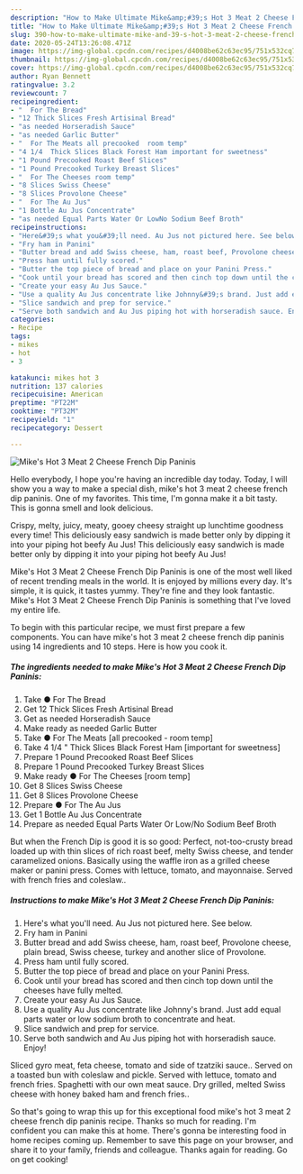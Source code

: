```yaml
---
description: "How to Make Ultimate Mike&amp;#39;s Hot 3 Meat 2 Cheese French Dip Paninis"
title: "How to Make Ultimate Mike&amp;#39;s Hot 3 Meat 2 Cheese French Dip Paninis"
slug: 390-how-to-make-ultimate-mike-and-39-s-hot-3-meat-2-cheese-french-dip-paninis
date: 2020-05-24T13:26:08.471Z
image: https://img-global.cpcdn.com/recipes/d4008be62c63ec95/751x532cq70/mikes-hot-3-meat-2-cheese-french-dip-paninis-recipe-main-photo.jpg
thumbnail: https://img-global.cpcdn.com/recipes/d4008be62c63ec95/751x532cq70/mikes-hot-3-meat-2-cheese-french-dip-paninis-recipe-main-photo.jpg
cover: https://img-global.cpcdn.com/recipes/d4008be62c63ec95/751x532cq70/mikes-hot-3-meat-2-cheese-french-dip-paninis-recipe-main-photo.jpg
author: Ryan Bennett
ratingvalue: 3.2
reviewcount: 7
recipeingredient:
- "  For The Bread"
- "12 Thick Slices Fresh Artisinal Bread"
- "as needed Horseradish Sauce"
- "as needed Garlic Butter"
- "  For The Meats all precooked  room temp"
- "4 1/4  Thick Slices Black Forest Ham important for sweetness"
- "1 Pound Precooked Roast Beef Slices"
- "1 Pound Precooked Turkey Breast Slices"
- "  For The Cheeses room temp"
- "8 Slices Swiss Cheese"
- "8 Slices Provolone Cheese"
- "  For The Au Jus"
- "1 Bottle Au Jus Concentrate"
- "as needed Equal Parts Water Or LowNo Sodium Beef Broth"
recipeinstructions:
- "Here&#39;s what you&#39;ll need. Au Jus not pictured here. See below."
- "Fry ham in Panini"
- "Butter bread and add Swiss cheese, ham, roast beef, Provolone cheese, plain bread, Swiss cheese, turkey and another slice of Provolone."
- "Press ham until fully scored."
- "Butter the top piece of bread and place on your Panini Press."
- "Cook until your bread has scored and then cinch top down until the cheeses have fully melted."
- "Create your easy Au Jus Sauce."
- "Use a quality Au Jus concentrate like Johnny&#39;s brand. Just add equal parts water or low sodium broth to concentrate and heat."
- "Slice sandwich and prep for service."
- "Serve both sandwich and Au Jus piping hot with horseradish sauce. Enjoy!"
categories:
- Recipe
tags:
- mikes
- hot
- 3

katakunci: mikes hot 3 
nutrition: 137 calories
recipecuisine: American
preptime: "PT22M"
cooktime: "PT32M"
recipeyield: "1"
recipecategory: Dessert

---
```



![Mike&#39;s Hot 3 Meat 2 Cheese French Dip Paninis](https://img-global.cpcdn.com/recipes/d4008be62c63ec95/751x532cq70/mikes-hot-3-meat-2-cheese-french-dip-paninis-recipe-main-photo.jpg)

Hello everybody, I hope you're having an incredible day today. Today, I will show you a way to make a special dish, mike&#39;s hot 3 meat 2 cheese french dip paninis. One of my favorites. This time, I'm gonna make it a bit tasty. This is gonna smell and look delicious.

Crispy, melty, juicy, meaty, gooey cheesy straight up lunchtime goodness every time! This deliciously easy sandwich is made better only by dipping it into your piping hot beefy Au Jus! This deliciously easy sandwich is made better only by dipping it into your piping hot beefy Au Jus!

Mike&#39;s Hot 3 Meat 2 Cheese French Dip Paninis is one of the most well liked of recent trending meals in the world. It is enjoyed by millions every day. It's simple, it is quick, it tastes yummy. They're fine and they look fantastic. Mike&#39;s Hot 3 Meat 2 Cheese French Dip Paninis is something that I've loved my entire life.


To begin with this particular recipe, we must first prepare a few components. You can have mike&#39;s hot 3 meat 2 cheese french dip paninis using 14 ingredients and 10 steps. Here is how you cook it.

<!--inarticleads1-->

##### The ingredients needed to make Mike&#39;s Hot 3 Meat 2 Cheese French Dip Paninis:

1. Take  ● For The Bread
1. Get 12 Thick Slices Fresh Artisinal Bread
1. Get as needed Horseradish Sauce
1. Make ready as needed Garlic Butter
1. Take  ● For The Meats [all precooked - room temp]
1. Take 4 1/4 &#34; Thick Slices Black Forest Ham [important for sweetness]
1. Prepare 1 Pound Precooked Roast Beef Slices
1. Prepare 1 Pound Precooked Turkey Breast Slices
1. Make ready  ● For The Cheeses [room temp]
1. Get 8 Slices Swiss Cheese
1. Get 8 Slices Provolone Cheese
1. Prepare  ● For The Au Jus
1. Get 1 Bottle Au Jus Concentrate
1. Prepare as needed Equal Parts Water Or Low/No Sodium Beef Broth


But when the French Dip is good it is so good: Perfect, not-too-crusty bread loaded up with thin slices of rich roast beef, melty Swiss cheese, and tender caramelized onions. Basically using the waffle iron as a grilled cheese maker or panini press. Comes with lettuce, tomato, and mayonnaise. Served with french fries and coleslaw.. 

<!--inarticleads2-->

##### Instructions to make Mike&#39;s Hot 3 Meat 2 Cheese French Dip Paninis:

1. Here&#39;s what you&#39;ll need. Au Jus not pictured here. See below.
1. Fry ham in Panini
1. Butter bread and add Swiss cheese, ham, roast beef, Provolone cheese, plain bread, Swiss cheese, turkey and another slice of Provolone.
1. Press ham until fully scored.
1. Butter the top piece of bread and place on your Panini Press.
1. Cook until your bread has scored and then cinch top down until the cheeses have fully melted.
1. Create your easy Au Jus Sauce.
1. Use a quality Au Jus concentrate like Johnny&#39;s brand. Just add equal parts water or low sodium broth to concentrate and heat.
1. Slice sandwich and prep for service.
1. Serve both sandwich and Au Jus piping hot with horseradish sauce. Enjoy!


Sliced gyro meat, feta cheese, tomato and side of tzatziki sauce.. Served on a toasted bun with coleslaw and pickle. Served with lettuce, tomato and french fries. Spaghetti with our own meat sauce. Dry grilled, melted Swiss cheese with honey baked ham and french fries.. 

So that's going to wrap this up for this exceptional food mike&#39;s hot 3 meat 2 cheese french dip paninis recipe. Thanks so much for reading. I'm confident you can make this at home. There's gonna be interesting food in home recipes coming up. Remember to save this page on your browser, and share it to your family, friends and colleague. Thanks again for reading. Go on get cooking!
